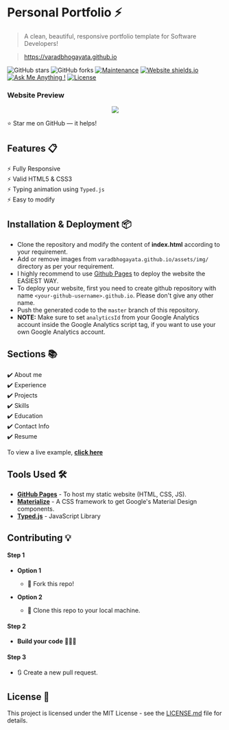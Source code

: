 # Personal Portfolio ⚡️ 
> A clean, beautiful, responsive portfolio template for Software Developers!

> https://varadbhogayata.github.io

![GitHub stars](https://img.shields.io/github/stars/varadbhogayata/varadbhogayata.github.io) 
![GitHub forks](https://img.shields.io/github/forks/varadbhogayata/varadbhogayata.github.io)
[![Maintenance](https://img.shields.io/badge/maintained-yes-green.svg)](https://github.com/varadbhogayata/varadbhogayata.github.io/commits/master)
[![Website shields.io](https://img.shields.io/badge/website-up-yellow)](http://varadbhogayata.github.io/)
[![Ask Me Anything !](https://img.shields.io/badge/ask%20me-linkedin-1abc9c.svg)](https://www.linkedin.com/in/varadbhogayata/)
[![License](http://img.shields.io/:license-mit-blue.svg?style=flat-square)](http://badges.mit-license.org)

### Website Preview
<p align="center"> 
  <kbd>
    <a href="https://ymurikinati.github.io/" target="_blank"><img src="examples/preview.gif">
  </a>
  </kbd>
</p>

:star: Star me on GitHub — it helps!

## Features 📋
⚡️ Fully Responsive\
⚡️ Valid HTML5 & CSS3\
⚡️ Typing animation using `Typed.js`\
⚡️ Easy to modify

## Installation & Deployment 📦
- Clone the repository and modify the content of <b>index.html</b> according to your requirement.
- Add or remove images from `varadbhogayata.github.io/assets/img/` directory as per your requirement.
- I highly recommend to use [Github Pages](https://create-react-app.dev/docs/deployment/#github-pages) to deploy the website the EASIEST WAY.
- To deploy your website, first you need to create github repository with name `<your-github-username>.github.io`. Please don't give any other name.
- Push the generated code to the `master` branch of this repository.
- <b>NOTE:</b> Make sure to set `analyticsId` from your Google Analytics account inside the Google Analytics script tag, if you want to use your own Google Analytics account.

## Sections 📚
✔️ About me\
✔️ Experience\
✔️ Projects \
✔️ Skills \
✔️ Education\
✔️ Contact Info\
✔️ Resume

To view a live example, **[click here](https://varadbhogayata.github.io/)**

## Tools Used 🛠️
* [<b>GitHub Pages</b>](https://create-react-app.dev/docs/deployment/#github-pages) - To host my static website (HTML, CSS, JS).
* [<b>Materialize</b>](https://materializecss.com/) - A CSS framework to get Google's Material Design components.
* [<b>Typed.js</b>](https://mattboldt.com/demos/typed-js/) - JavaScript Library

## Contributing 💡
#### Step 1

- **Option 1**
    - 🍴 Fork this repo!

- **Option 2**
    - 👯 Clone this repo to your local machine.


#### Step 2

- **Build your code** 🔨🔨🔨

#### Step 3

- 🔃 Create a new pull request.

## License 📄
This project is licensed under the MIT License - see the [LICENSE.md](./LICENSE) file for details.
